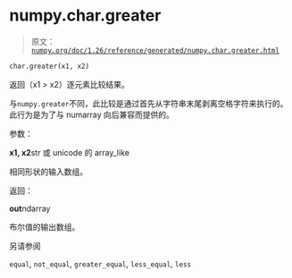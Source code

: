 # numpy.char.greater

> 原文：[`numpy.org/doc/1.26/reference/generated/numpy.char.greater.html`](https://numpy.org/doc/1.26/reference/generated/numpy.char.greater.html)

```py
char.greater(x1, x2)
```

返回（x1 > x2）逐元素比较结果。

与`numpy.greater`不同，此比较是通过首先从字符串末尾剥离空格字符来执行的。此行为是为了与 numarray 向后兼容而提供的。

参数：

**x1, x2**str 或 unicode 的 array_like

相同形状的输入数组。

返回：

**out**ndarray

布尔值的输出数组。

另请参阅

`equal`, `not_equal`, `greater_equal`, `less_equal`, `less`
